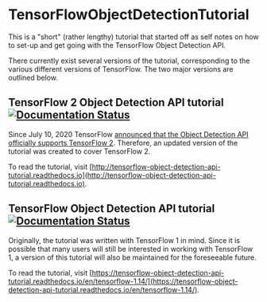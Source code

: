 # TensorFlowObjectDetectionTutorial
 

This is a "short" (rather lengthy) tutorial that started off as self notes on how to set-up and get going with the TensorFlow Object Detection API.

There currently exist several versions of the tutorial, corresponding to the various different versions of TensorFlow. The two major versions are outlined below.

## TensorFlow 2 Object Detection API tutorial [![Documentation Status](https://readthedocs.org/projects/tensorflow-object-detection-api-tutorial/badge/?version=latest)](http://tensorflow-object-detection-api-tutorial.readthedocs.io/en/latest/?badge=latest)

Since July 10, 2020 TensorFlow [announced that the Object Detection API officially supports TensorFlow 2](https://blog.tensorflow.org/2020/07/tensorflow-2-meets-object-detection-api.html). Therefore, an updated version of the tutorial was created to cover TensorFlow 2. 

To read the tutorial, visit [http://tensorflow-object-detection-api-tutorial.readthedocs.io](http://tensorflow-object-detection-api-tutorial.readthedocs.io).

## TensorFlow Object Detection API tutorial [![Documentation Status](https://readthedocs.org/projects/tensorflow-object-detection-api-tutorial/badge/?version=1.14.2)](http://tensorflow-object-detection-api-tutorial.readthedocs.io/en/1.14.2/?badge=1.14.2)

Originally, the tutorial was written with TensorFlow 1 in mind. Since it is possible that many users will still be interested in working with TensorFlow 1, a version of this tutorial will also be maintained for the foreseeable future.

To read the tutorial, visit [https://tensorflow-object-detection-api-tutorial.readthedocs.io/en/tensorflow-1.14/](https://tensorflow-object-detection-api-tutorial.readthedocs.io/en/tensorflow-1.14/).
